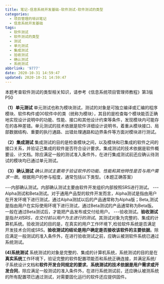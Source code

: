 ```yaml
---
title: 笔记-信息系统开发基础-软件测试-软件测试的类型
categories:
  - 项目管理的培训笔记
  - 信息系统开发基础
tags:
  - 软件测试
  - 软件测试的类型
  - 测试
  - 单元测试
  - 集成测试
  - 验收测试
  - 确认测试
  - 系统测试
abbrlink: '9777'
date: 2020-10-31 14:59:47
updated: 2020-10-31 14:59:47
---
```


本题考查软件测试的类型相关知识，请参考《信息系统项目管理师教程》第3版P50

**（1）单元测试**
单元测试也称为模块测试，测试的对象是可独立编译或汇编的程序模块、软件构件或00软件中的类（统称为模块），其目的是检查每个模块能否正确地实现设计说明中的功能、性能、接口和其他设计约束等条件，发现模块内可能存在的各种差错。单元测试的技术依据是软件详细设计说明书，着重从模块接口、局部数据结构、重要的执行通路、出错处理通路和边界条件等方面对模块进行测试。

**（2）集成测试**
集成测试的目的是检查模块之间，以及模块和已集成的软件之间的接口关系，并验证己集成的软件是否符合设计要求。集成测试的技术依据是软件概要设、计文档。除应满足一般的测试准入条件外，在进行集成测试前还应确认待测试的模块均已通过单元测试。

**（3）确认测试**
*确认测试主要用于验证软件的功能、性能和其他特性是否与用户需求一致*。根据用户的参与程度，通常包括以下类型。（本题正确答案）

---内部确认测试。内部确认测试主要由软件开发组织内部按照SRS进行测试。
---Alpha测试和Beta测试。对于通用产品型的软件开发而言，Alpha测试是指由用户在开发环境下进行测试，通过Alpha测拭以后的产品通常称为Alpha版；Beta,测试是指由用户在实际使用环境下进行测试，通过Beta测试的产品通常称为Beta版。一般在通过Beta测试后，才能把产品发布或交付给用户。
---验收测试。**验收测试**是指*针对SRS，在交付前以用户为主进行的测试*。其测试对象为完整的、集成的计算机系统。验收测试的目的是，在真实的用户工作环境下,检验软件系统是否满足开发技术合同或SRS。**验收测试的结论是用户确定是否接收该软件的主要依据**。除应满足一般测试的准入条件外，在进行验收测试之前，应确认被测软件系统已通过系统测试。

**(4)系统测试**
系统测试的对象是完整的、集成的计算机系统，系统测试的目的是在**真实系统**工作环境下，验证完整的软件配置项能否和系统正确连接，并满足系统/子系统设计文档和**软件开发合同规定的要求**。**系统测试的技术依据是用户需求或开发合同**，除应满足一般测试的准入条件外，在进行系统测试前，还应确认被测系统的所有配置项已通过测试，对需要固化运行的软件还应提供固件。

